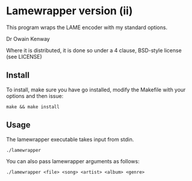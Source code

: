 Lamewrapper version (ii)
========================

This program wraps the LAME encoder with my standard options.

Dr Owain Kenway

Where it is distributed, it is done so under a 4 clause,
BSD-style license (see LICENSE)

Install
-------

To install, make sure you have go installed, modify the Makefile with
your options and then issue:

```
make && make install
```

Usage
-----

The lamewrapper executable takes input from stdin.

```
./lamewrapper
```

You can also pass lamewrapper arguments as follows:

```
./lamewrapper <file> <song> <artist> <album> <genre> 
```
